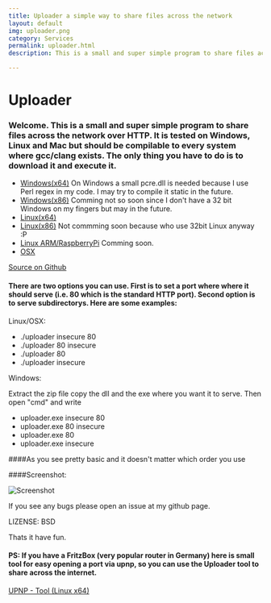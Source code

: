 ```yaml
---
title: Uploader a simple way to share files across the network
layout: default
img: uploader.png
category: Services
permalink: uploader.html
description: This is a small and super simple program to share files across the network over HTTP

---
```

# Uploader

###  Welcome. This is a small and super simple program to share files across the network over HTTP. It is tested on Windows, Linux and Mac but should be compilable to every system where gcc/clang exists. The only thing you have to do is to download it and execute it.


* [Windows(x64)](https://drive.google.com/file/d/0B_GPBNtpF5YgalZUMlF3bGIyelE/view?usp=sharing)
  On Windows a small pcre.dll is needed because I use Perl regex in my code. I may try to compile it static in the future.
* [Windows(x86)]() Comming not so soon since I don't have a 32 bit Windows on my fingers but may in the future.
* [Linux(x64)](https://drive.google.com/file/d/0B_GPBNtpF5YgYWhSY0FPdUVaelU/view?usp=sharing)
* [Linux(x86)]() Not commming soon because who use 32bit Linux anyway :P
* [Linux ARM/RaspberryPi]() Comming soon.
* [OSX](https://drive.google.com/open?id=0B_GPBNtpF5Ygb0ZwczZMN1FCQ00&authuser=0)


[Source on Github](https://github.com/TheAnonymous/Uploader/tree/master)

#### There are two options you can use. First is to set a port where where it should serve (i.e. 80 which is the standard HTTP port). Second option is to serve subdirectorys. Here are some examples:

Linux/OSX:

* ./uploader insecure 80
* ./uploader 80 insecure
* ./uploader 80
* ./uploader insecure

Windows:

Extract the zip file copy the dll and the exe where you want it to serve. Then open "cmd" and write

* uploader.exe insecure 80
* uploader.exe 80 insecure
* uploader.exe 80
* uploader.exe insecure

####As you see pretty basic and it doesn't matter which order you use

####Screenshot:

![Screenshot](http://theanonymous.github.io/uploader.png)

If you see any bugs please open an issue at my github page.

LIZENSE: BSD

Thats it have fun.


#### PS: If you have a FritzBox (very popular router in Germany) here is small tool for easy opening a port via upnp, so you can use the Uploader tool to share across the internet.
[UPNP - Tool (Linux x64)](https://drive.google.com/file/d/0B_GPBNtpF5YgNm10ZXp5TnppRFE/view?usp=sharing)
